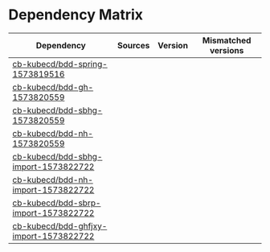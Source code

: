 # Dependency Matrix

Dependency | Sources | Version | Mismatched versions
---------- | ------- | ------- | -------------------
[cb-kubecd/bdd-spring-1573819516](https://github.com/cb-kubecd/bdd-spring-1573819516.git) |  | []() | 
[cb-kubecd/bdd-gh-1573820559](https://github.com/cb-kubecd/bdd-gh-1573820559.git) |  | []() | 
[cb-kubecd/bdd-sbhg-1573820559](https://github.com/cb-kubecd/bdd-sbhg-1573820559.git) |  | []() | 
[cb-kubecd/bdd-nh-1573820559](https://github.com/cb-kubecd/bdd-nh-1573820559.git) |  | []() | 
[cb-kubecd/bdd-sbhg-import-1573822722](https://github.com/cb-kubecd/bdd-sbhg-import-1573822722.git) |  | []() | 
[cb-kubecd/bdd-nh-import-1573822722](https://github.com/cb-kubecd/bdd-nh-import-1573822722.git) |  | []() | 
[cb-kubecd/bdd-sbrp-import-1573822722](https://github.com/cb-kubecd/bdd-sbrp-import-1573822722.git) |  | []() | 
[cb-kubecd/bdd-ghfjxy-import-1573822722](https://github.com/cb-kubecd/bdd-ghfjxy-import-1573822722.git) |  | []() | 
